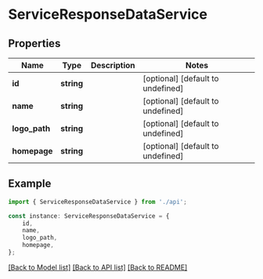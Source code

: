 # ServiceResponseDataService


## Properties

Name | Type | Description | Notes
------------ | ------------- | ------------- | -------------
**id** | **string** |  | [optional] [default to undefined]
**name** | **string** |  | [optional] [default to undefined]
**logo_path** | **string** |  | [optional] [default to undefined]
**homepage** | **string** |  | [optional] [default to undefined]

## Example

```typescript
import { ServiceResponseDataService } from './api';

const instance: ServiceResponseDataService = {
    id,
    name,
    logo_path,
    homepage,
};
```

[[Back to Model list]](../README.md#documentation-for-models) [[Back to API list]](../README.md#documentation-for-api-endpoints) [[Back to README]](../README.md)
